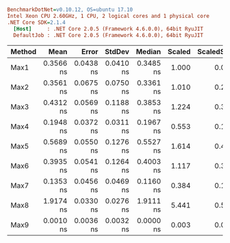 ``` ini

BenchmarkDotNet=v0.10.12, OS=ubuntu 17.10
Intel Xeon CPU 2.60GHz, 1 CPU, 2 logical cores and 1 physical core
.NET Core SDK=2.1.4
  [Host]     : .NET Core 2.0.5 (Framework 4.6.0.0), 64bit RyuJIT
  DefaultJob : .NET Core 2.0.5 (Framework 4.6.0.0), 64bit RyuJIT


```
| Method |      Mean |     Error |    StdDev |    Median | Scaled | ScaledSD |
|------- |----------:|----------:|----------:|----------:|-------:|---------:|
|   Max1 | 0.3566 ns | 0.0438 ns | 0.0410 ns | 0.3485 ns |  1.000 |     0.00 |
|   Max2 | 0.3561 ns | 0.0675 ns | 0.0750 ns | 0.3361 ns |  1.010 |     0.24 |
|   Max3 | 0.4312 ns | 0.0569 ns | 0.1188 ns | 0.3853 ns |  1.224 |     0.36 |
|   Max4 | 0.1948 ns | 0.0372 ns | 0.0311 ns | 0.1967 ns |  0.553 |     0.10 |
|   Max5 | 0.5689 ns | 0.0550 ns | 0.1276 ns | 0.5527 ns |  1.614 |     0.40 |
|   Max6 | 0.3935 ns | 0.0541 ns | 0.1264 ns | 0.4003 ns |  1.117 |     0.38 |
|   Max7 | 0.1353 ns | 0.0456 ns | 0.0469 ns | 0.1160 ns |  0.384 |     0.14 |
|   Max8 | 1.9174 ns | 0.0330 ns | 0.0276 ns | 1.9111 ns |  5.441 |     0.59 |
|   Max9 | 0.0010 ns | 0.0036 ns | 0.0032 ns | 0.0000 ns |  0.003 |     0.01 |
